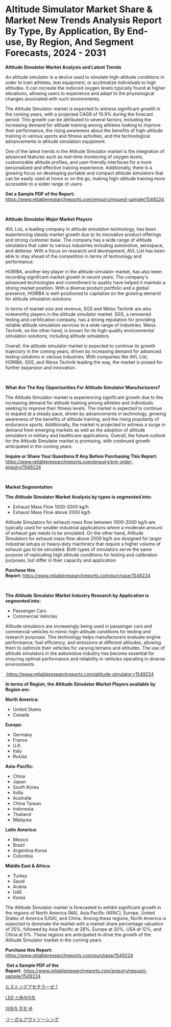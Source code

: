 <p><h1>Altitude Simulator Market Share & Market New Trends Analysis Report By Type, By Application, By End-use, By Region, And Segment Forecasts, 2024 - 2031</h1></p><p><strong>Altitude Simulator Market Analysis and Latest Trends</strong></p>
<p><p>An altitude simulator is a device used to simulate high-altitude conditions in order to train athletes, test equipment, or acclimatize individuals to high altitudes. It can recreate the reduced oxygen levels typically found at higher elevations, allowing users to experience and adapt to the physiological changes associated with such environments.</p><p>The Altitude Simulator market is expected to witness significant growth in the coming years, with a projected CAGR of 10.9% during the forecast period. This growth can be attributed to several factors, including the increasing demand for altitude training among athletes looking to improve their performance, the rising awareness about the benefits of high-altitude training in various sports and fitness activities, and the technological advancements in altitude simulation equipment.</p><p>One of the latest trends in the Altitude Simulator market is the integration of advanced features such as real-time monitoring of oxygen levels, customizable altitude profiles, and user-friendly interfaces for a more personalized and effective training experience. Additionally, there is a growing focus on developing portable and compact altitude simulators that can be easily used at home or on the go, making high-altitude training more accessible to a wider range of users.</p></p>
<p><strong>Get a Sample PDF of the Report:&nbsp;</strong> <a href="https://www.reliableresearchreports.com/enquiry/request-sample/1549224">https://www.reliableresearchreports.com/enquiry/request-sample/1549224</a></p>
<p>&nbsp;</p>
<p><strong>Altitude Simulator Major Market Players</strong></p>
<p><p>AVL List, a leading company in altitude simulation technology, has been experiencing steady market growth due to its innovative product offerings and strong customer base. The company has a wide range of altitude simulators that cater to various industries including automotive, aerospace, and defense. With a focus on research and development, AVL List has been able to stay ahead of the competition in terms of technology and performance.</p><p>HORIBA, another key player in the altitude simulator market, has also been recording significant market growth in recent years. The company's advanced technologies and commitment to quality have helped it maintain a strong market position. With a diverse product portfolio and a global presence, HORIBA is well-positioned to capitalize on the growing demand for altitude simulation solutions.</p><p>In terms of market size and revenue, SGS and Weiss Technik are also noteworthy players in the altitude simulator market. SGS, a renowned testing and certification company, has a strong reputation for providing reliable altitude simulation services to a wide range of industries. Weiss Technik, on the other hand, is known for its high-quality environmental simulation solutions, including altitude simulators.</p><p>Overall, the altitude simulator market is expected to continue its growth trajectory in the coming years, driven by increasing demand for advanced testing solutions in various industries. With companies like AVL List, HORIBA, SGS, and Weiss Technik leading the way, the market is poised for further expansion and innovation.</p></p>
<p>&nbsp;</p>
<p><strong>What Are The Key Opportunities For Altitude Simulator Manufacturers?</strong></p>
<p><p>The Altitude Simulator market is experiencing significant growth due to the increasing demand for altitude training among athletes and individuals seeking to improve their fitness levels. The market is expected to continue to expand at a steady pace, driven by advancements in technology, growing awareness of the benefits of altitude training, and the rising popularity of endurance sports. Additionally, the market is projected to witness a surge in demand from emerging markets as well as the adoption of altitude simulators in military and healthcare applications. Overall, the future outlook for the Altitude Simulator market is promising, with continued growth anticipated in the coming years.</p></p>
<p><strong>Inquire or Share Your Questions If Any Before Purchasing This Report:</strong> <a href="https://www.reliableresearchreports.com/enquiry/pre-order-enquiry/1549224">https://www.reliableresearchreports.com/enquiry/pre-order-enquiry/1549224</a></p>
<p>&nbsp;</p>
<p><strong>Market Segmentation</strong></p>
<p><strong>The Altitude Simulator Market Analysis by types is segmented into:</strong></p>
<p><ul><li>Exhaust Mass Flow 1000-2000 kg/h</li><li>Exhaust Mass Flow above 2000 kg/h</li></ul></p>
<p><p>Altitude Simulators for exhaust mass flow between 1000-2000 kg/h are typically used for smaller industrial applications where a moderate amount of exhaust gas needs to be simulated. On the other hand, Altitude Simulators for exhaust mass flow above 2000 kg/h are designed for larger industrial setups or heavy-duty machinery that require a higher volume of exhaust gas to be simulated. Both types of simulators serve the same purpose of replicating high altitude conditions for testing and calibration purposes, but differ in their capacity and application.</p></p>
<p><strong>Purchase this Report:&nbsp;</strong><a href="https://www.reliableresearchreports.com/purchase/1549224">https://www.reliableresearchreports.com/purchase/1549224</a></p>
<p>&nbsp;</p>
<p><strong>The Altitude Simulator Market Industry Research by Application is segmented into:</strong></p>
<p><ul><li>Passenger Cars</li><li>Commercial Vehicles</li></ul></p>
<p><p>Altitude simulators are increasingly being used in passenger cars and commercial vehicles to mimic high-altitude conditions for testing and research purposes. This technology helps manufacturers evaluate engine performance, fuel efficiency, and emissions at different altitudes, allowing them to optimize their vehicles for varying terrains and altitudes. The use of altitude simulators in the automotive industry has become essential for ensuring optimal performance and reliability in vehicles operating in diverse environments.</p></p>
<p><a href="https://www.reliableresearchreports.com/altitude-simulator-r1549224">&nbsp;https://www.reliableresearchreports.com/altitude-simulator-r1549224</a></p>
<p><strong>In terms of Region, the Altitude Simulator Market Players available by Region are:</strong></p>
<p>
    <p> <strong> North America: </strong>
        <ul>
            <li>United States</li>
            <li>Canada</li>
        </ul>
        </p> 
    <p> <strong> Europe: </strong>
        <ul>
            <li>Germany</li>
            <li>France</li>
            <li>U.K.</li>
            <li>Italy</li>
            <li>Russia</li>
        </ul>
        </p> 
    <p> <strong> Asia-Pacific: </strong>
        <ul>
            <li>China</li>
            <li>Japan</li>
            <li>South Korea</li>
            <li>India</li>
            <li>Australia</li>
            <li>China Taiwan</li>
            <li>Indonesia</li>
            <li>Thailand</li>
            <li>Malaysia</li>
        </ul>
        </p> 
    <p> <strong> Latin America: </strong>
        <ul>
            <li>Mexico</li>
            <li>Brazil</li>
            <li>Argentina Korea</li>
            <li>Colombia</li>
        </ul>
        </p> 
    <p> <strong> Middle East & Africa: </strong>
        <ul>
            <li>Turkey</li>
            <li>Saudi</li>
            <li>Arabia</li>
            <li>UAE</li>
            <li>Korea</li>
        </ul>
    </p>
    </p>
<p><p>The Altitude Simulator market is forecasted to exhibit significant growth in the regions of North America (NA), Asia Pacific (APAC), Europe, United States of America (USA), and China. Among these regions, North America is expected to dominate the market with a market share percentage valuation of 35%, followed by Asia Pacific at 28%, Europe at 20%, USA at 12%, and China at 5%. These regions are anticipated to drive the growth of the Altitude Simulator market in the coming years.</p></p>
<p><strong>Purchase this Report: </strong><a href="https://www.reliableresearchreports.com/purchase/1549224">https://www.reliableresearchreports.com/purchase/1549224</a></p>
<p>&nbsp;<strong>Get a Sample PDF of the Report:&nbsp;&nbsp;</strong><a href="https://www.reliableresearchreports.com/enquiry/request-sample/1549224">https://www.reliableresearchreports.com/enquiry/request-sample/1549224</a></p>
<p><strong></strong></p>
<p><p><a href="https://medium.com/@kelscdowell78456/histone-deacetylase-1%E5%B8%82%E5%A0%B4%E3%81%AF-%E5%B8%82%E5%A0%B4%E3%82%B7%E3%82%A7%E3%82%A2-%E5%B8%82%E5%A0%B4%E3%83%88%E3%83%AC%E3%83%B3%E3%83%89-%E5%B8%82%E5%A0%B4%E6%88%90%E9%95%B7%E3%81%AB%E9%96%A2%E3%81%99%E3%82%8B%E6%83%85%E5%A0%B1%E3%82%92%E6%8F%90%E4%BE%9B%E3%81%97%E3%81%A6%E3%81%84%E3%81%BE%E3%81%99-871989e7d725">ヒストンデアセチラーゼ 1</a></p><p><a href="https://medium.com/@jonatanjast1928/led-%EC%A0%95%EC%A7%80-%ED%91%9C%EC%A7%80%EB%93%B1-%EC%8B%9C%EC%9E%A5-%EB%A9%94%ED%8A%B8%EB%A6%AD%EC%8A%A4-%ED%95%B4%EB%8F%85-%EC%8B%9C%EC%9E%A5-%EC%A0%90%EC%9C%A0%EC%9C%A8-%ED%8A%B8%EB%A0%8C%EB%93%9C-%EB%B0%8F-%EC%84%B1%EC%9E%A5-%ED%8C%A8%ED%84%B4-f2542a448966">LED 스톱라이트</a></p><p><a href="https://medium.com/@rickymetzdvm/%EC%9E%90%EB%8F%99%EC%B0%A8-%EB%A3%A8%ED%94%84-%EB%B0%94-%EC%8B%9C%EC%9E%A5-%EB%B3%B4%EA%B3%A0%EC%84%9C%EB%8A%94%EC%9D%B4-%EC%8B%9C%EC%9E%A5%EC%9D%98-%EC%B5%9C%EC%8B%A0-%ED%8A%B8%EB%A0%8C%EB%93%9C-%EB%B0%8F-%EC%84%B1%EC%9E%A5-%EA%B8%B0%ED%9A%8C%EB%A5%BC-%EB%B3%B4%EC%97%AC%EC%A4%8D%EB%8B%88%EB%8B%A4-6cd5fa460953">자동차 루프 바</a></p><p><a href="https://medium.com/@hugofirst21/%E6%B3%95%E7%9A%84%E3%82%A2%E3%82%A6%E3%83%88%E3%82%BD%E3%83%BC%E3%82%B7%E3%83%B3%E3%82%B0%E5%B8%82%E5%A0%B4%E3%81%AE%E5%B1%95%E6%9C%9B-%E7%94%A3%E6%A5%AD%E3%81%AE%E6%A6%82%E8%A6%81%E3%81%A8%E4%BA%88%E6%B8%AC-2024%E5%B9%B4%E3%81%8B%E3%82%892031%E5%B9%B4-b547cc6dfa0f">リーガルアウトソーシング</a></p></p>